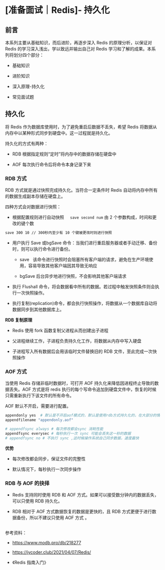 # [准备面试｜Redis]- 持久化

## 前言

本系列主要从基础知识，而后进阶，再逐步深入 Redis 的原理分析，以保证对 Redis 的学习深入浅出，学以致远并输出自己对 Redis 学习和了解的成果。本系列将划分四个部分：

- 基础知识

- 进阶知识

- 深入原理-持久化

- 常见面试题

## 持久化

将 Redis 作为数据库使用时，为了避免重启后数据不丢失，希望 Redis 将数据从内存中以某种形式同步到硬盘中。这一过程就是持久化。

持久化的方式有两种：

- RDB 根据指定规则“定时”将内存中的数据存储在硬盘中

- AOF 每次执行命令后将命令本身记录下来

### RDB 方式

RDB 方式就是通过快照完成持久化。当符合一定条件时 Redis 自动将内存中所有的数据生成副本存储在硬盘上。

四种方式会对数据进行快照：

- 根据配置规则进行自动快照     `save second num`  由 2 个参数构成，时间和更改的键个数

```bash
save 300 10 // 300秒内至少有 10 个键被更改时则进行快照
```

- 用户执行 Save 或bgSave 命令：当我们进行重启服务器或者手动迁移、备份时，则可以执行命令进行备份。
  
  - save   该命令进行快照时会阻塞所有客户端的请求，避免在生产环境使用，容易导致其他客户端因其导致无响应
  
  - bgSave 后台异步地进行快照，不会影响其他客户端请求

- 执行 Flushall 命令，将会数据看中所有的数据。若过程中触发快照条件则会执行一次快照操作。

- 执行复制(replication)命令，都会执行快照操作，将数据从一个数据库自动将数据同步到其他数据库上。

**RDB 复制原理**

- Redis 使用 fork 函数复制父进程从而创建出子进程

- 父进程继续工作，子进程负责持久化工作，将数据从内存中写入硬盘

- 子进程写入所有数据后会用该临时文件替换旧的 RDB 文件，至此完成一次快照操作

### AOF 方式

当使用 Redis 存储非临时数据时，可打开 AOF 持久化来降低因进程终止导致的数据丢失。AOF 方式是将 redis 执行的每个写命令追加到硬盘文件中，恢复的时候只需重新执行下该文件的所有命令。

AOF 默认不开启，需要进行配置。

```bash
appendonly yes  # 默认是不开启aof模式的，默认是使用rdb方式持久化的，在大部分的情况下，rdb完全够用
appendfilename "appendonly.aof"

# appendfsync always # 每次修改都会sync 消耗性能
appendfsync everysec # 每秒执行一次 sync 可能会丢失这一秒的数据
# appendfsync no # 不执行 sync ,这时候操作系统自己同步数据，速度最快
```

**优势**

- 每次修改都会同步，保证文件的完整性

- 默认情况下，每秒执行一次同步操作

### RDB 与 AOF 的抉择

- Redis 支持同时使用 RDB 和 AOF 方式。如果可以接受数分钟内的数据丢失，可以只使用 RDB 持久化。

- RDB 相对于 AOF 方式数据恢复的数据是更快的，且 RDB 方式更便于进行数据备份，所以不建议只使用 AOF 方式 。

## 

参考资料：

- https://www.modb.pro/db/218277

- https://jycoder.club/2021/04/07/Redis/

- 《Redis 指南入门》
